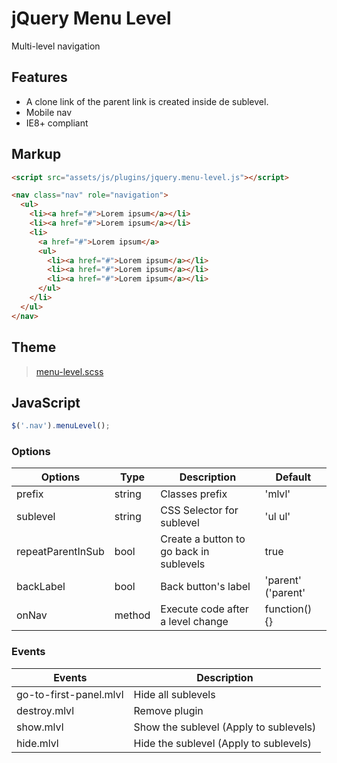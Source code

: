 # jQuery Menu Level

Multi-level navigation


## Features

* A clone link of the parent link is created inside de sublevel.
* Mobile nav
* IE8+ compliant


## Markup

```html
<script src="assets/js/plugins/jquery.menu-level.js"></script>
```

```html
<nav class="nav" role="navigation">
  <ul>
    <li><a href="#">Lorem ipsum</a></li>
    <li><a href="#">Lorem ipsum</a></li>
    <li>
      <a href="#">Lorem ipsum</a>
      <ul>
        <li><a href="#">Lorem ipsum</a></li>
        <li><a href="#">Lorem ipsum</a></li>
        <li><a href="#">Lorem ipsum</a></li>
      </ul>
    </li>
  </ul>
</nav>
```

## Theme

> [menu-level.scss](menu-level.scss)


## JavaScript

```js
$('.nav').menuLevel();
```

### Options

Options            | Type   | Description                             | Default
-------------------|--------|-----------------------------------------|--------
prefix             | string | Classes prefix                          | 'mlvl'
sublevel           | string | CSS Selector for sublevel               | 'ul ul'
repeatParentInSub  | bool   | Create a button to go back in sublevels | true
backLabel          | bool   | Back button's label                     | 'parent' ('parent' | string)
onNav              | method | Execute code after a level change       | function() {}


### Events

Events                   | Description
-------------------------|------------------------------------------------------------
go-to-first-panel.mlvl   | Hide all sublevels
destroy.mlvl             | Remove plugin
show.mlvl                | Show the sublevel (Apply to sublevels)
hide.mlvl                | Hide the sublevel (Apply to sublevels)
